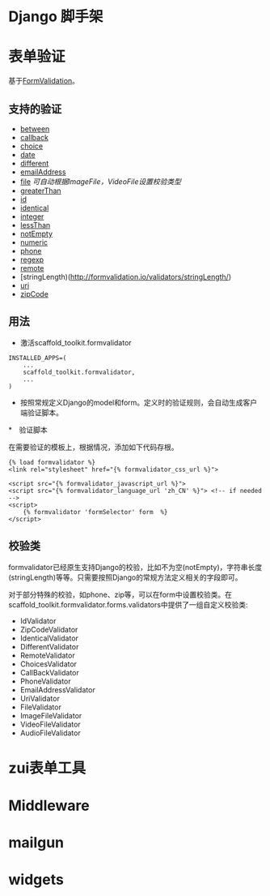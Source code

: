 # Django 脚手架

# 表单验证

基于[FormValidation](http://formvalidation.io/)。

## 支持的验证

* [between](http://formvalidation.io/validators/between/)
* [callback](http://formvalidation.io/validators/callback/)
* [choice](http://formvalidation.io/validators/choice/)
* [date](http://formvalidation.io/validators/date/)
* [different](http://formvalidation.io/validators/different/)
* [emailAddress](http://formvalidation.io/validators/emailAddress/)
* [file](http://formvalidation.io/validators/file/) *可自动根据ImageFile，VideoFile设置校验类型*
* [greaterThan](http://formvalidation.io/validators/greaterThan/)
* [id](http://formvalidation.io/validators/id/)
* [identical](http://formvalidation.io/validators/identical/)
* [integer](http://formvalidation.io/validators/integer/)
* [lessThan](http://formvalidation.io/validators/lessThan/)
* [notEmpty](http://formvalidation.io/validators/notEmpty/)
* [numeric](http://formvalidation.io/validators/numeric/)
* [phone](http://formvalidation.io/validators/phone/)
* [regexp](http://formvalidation.io/validators/regexp/)
* [remote](http://formvalidation.io/validators/remote/)
* [stringLength)(http://formvalidation.io/validators/stringLength/)
* [uri](http://formvalidation.io/validators/uri/)
* [zipCode](http://formvalidation.io/validators/zipCode/)

## 用法

* 激活scaffold_toolkit.formvalidator

```#!python
INSTALLED_APPS=(
    ...
    scaffold_toolkit.formvalidator,
    ...
)
```

* 按照常规定义Django的model和form。定义时的验证规则，会自动生成客户端验证脚本。

*　验证脚本

在需要验证的模板上，根据情况，添加如下代码存根。

```#!html
{% load formvalidator %}
<link rel="stylesheet" href="{% formvalidator_css_url %}">

<script src="{% formvalidator_javascript_url %}">
<script src="{% formvalidator_language_url 'zh_CN' %}"> <!-- if needed -->
<script>
    {% formvalidator 'formSelector' form  %}
</script>
```

## 校验类

formvalidator已经原生支持Django的校验，比如不为空(notEmpty)，字符串长度(stringLength)等等。只需要按照Django的常规方法定义相关的字段即可。

对于部分特殊的校验，如phone、zip等，可以在form中设置校验类。在scaffold_toolkit.formvalidator.forms.validators中提供了一组自定义校验类:

* IdValidator
* ZipCodeValidator
* IdenticalValidator
* DifferentValidator
* RemoteValidator
* ChoicesValidator
* CallBackValidator
* PhoneValidator
* EmailAddressValidator
* UriValidator
* FileValidator
* ImageFileValidator
* VideoFileValidator
* AudioFileValidator


# zui表单工具

# Middleware

# mailgun

# widgets